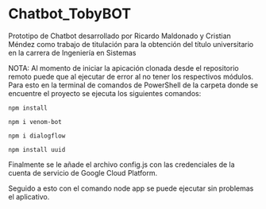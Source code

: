 # Chatbot_TobyBOT
Prototipo de Chatbot desarrollado por Ricardo Maldonado y Cristian Méndez como trabajo de titulación para la obtención del título universitario en la carrera de Ingeniería en Sistemas

NOTA:
Al momento de iniciar la apicación clonada desde el repositorio remoto puede que al ejecutar de error al no tener los respectivos módulos. Para esto en la terminal de comandos de PowerShell de la carpeta donde se encuentre el proyecto se ejecuta los siguientes comandos:

    npm install

    npm i venom-bot
    
    npm i dialogflow
    
    npm install uuid
    
    
Finalmente se le añade el archivo config.js con las credenciales de la cuenta de servicio de Google Cloud Platform.

Seguido a esto con el comando node app se puede ejecutar sin problemas el aplicativo.
